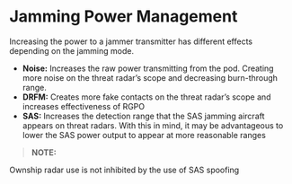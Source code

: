 # Jamming Power Management

Increasing the power to a jammer transmitter has different
effects depending on the jamming mode.

- **Noise:** Increases the raw power transmitting from the pod. Creating more noise on the threat radar’s scope and decreasing burn-through range.
- **DRFM:** Creates more fake contacts on the threat radar’s scope and increases effectiveness of RGPO
- **SAS:** Increases the detection range that the SAS jamming aircraft appears on threat radars. With this in mind, it may be advantageous to lower the SAS power output to appear at more reasonable ranges

> **NOTE:**

<div class="border-s-4 border-green-500 ps-4 mb-5">
 Ownship radar use is not inhibited by the use of SAS spoofing
</div>
